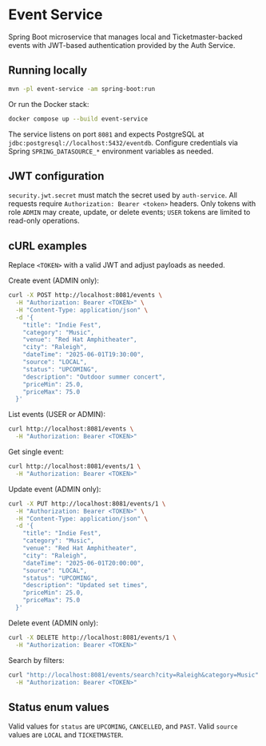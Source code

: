# Event Service

Spring Boot microservice that manages local and Ticketmaster-backed events with JWT-based authentication provided by the Auth Service.

## Running locally

```bash
mvn -pl event-service -am spring-boot:run
```

Or run the Docker stack:

```bash
docker compose up --build event-service
```

The service listens on port `8081` and expects PostgreSQL at `jdbc:postgresql://localhost:5432/eventdb`. Configure credentials via Spring `SPRING_DATASOURCE_*` environment variables as needed.

## JWT configuration

`security.jwt.secret` must match the secret used by `auth-service`. All requests require `Authorization: Bearer <token>` headers. Only tokens with role `ADMIN` may create, update, or delete events; `USER` tokens are limited to read-only operations.

## cURL examples

Replace `<TOKEN>` with a valid JWT and adjust payloads as needed.

Create event (ADMIN only):

```bash
curl -X POST http://localhost:8081/events \
  -H "Authorization: Bearer <TOKEN>" \
  -H "Content-Type: application/json" \
  -d '{
    "title": "Indie Fest",
    "category": "Music",
    "venue": "Red Hat Amphitheater",
    "city": "Raleigh",
    "dateTime": "2025-06-01T19:30:00",
    "source": "LOCAL",
    "status": "UPCOMING",
    "description": "Outdoor summer concert",
    "priceMin": 25.0,
    "priceMax": 75.0
  }'
```

List events (USER or ADMIN):

```bash
curl http://localhost:8081/events \
  -H "Authorization: Bearer <TOKEN>"
```

Get single event:

```bash
curl http://localhost:8081/events/1 \
  -H "Authorization: Bearer <TOKEN>"
```

Update event (ADMIN only):

```bash
curl -X PUT http://localhost:8081/events/1 \
  -H "Authorization: Bearer <TOKEN>" \
  -H "Content-Type: application/json" \
  -d '{
    "title": "Indie Fest",
    "category": "Music",
    "venue": "Red Hat Amphitheater",
    "city": "Raleigh",
    "dateTime": "2025-06-01T20:00:00",
    "source": "LOCAL",
    "status": "UPCOMING",
    "description": "Updated set times",
    "priceMin": 25.0,
    "priceMax": 75.0
  }'
```

Delete event (ADMIN only):

```bash
curl -X DELETE http://localhost:8081/events/1 \
  -H "Authorization: Bearer <TOKEN>"
```

Search by filters:

```bash
curl "http://localhost:8081/events/search?city=Raleigh&category=Music" \
  -H "Authorization: Bearer <TOKEN>"
```

## Status enum values

Valid values for `status` are `UPCOMING`, `CANCELLED`, and `PAST`. Valid `source` values are `LOCAL` and `TICKETMASTER`.